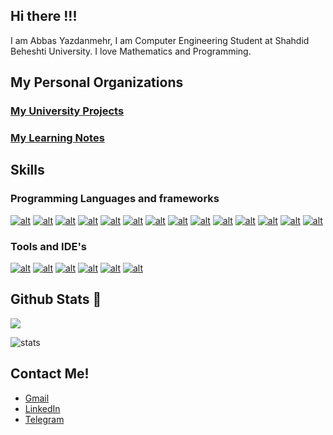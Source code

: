 ## Hi there !!!

I am Abbas Yazdanmehr, I am Computer Engineering Student at Shahdid Beheshti University. 
I love Mathematics and Programming.


## My Personal Organizations

### <a href="https://github.com/ay-sbu">My University Projects</a>
### <a href="https://github.com/ay-learning">My Learning Notes</a>


## Skills

### Programming Languages and frameworks

[![alt](https://skillicons.dev/icons?i=python)](https://www.python.org/)
[![alt](https://skillicons.dev/icons?i=c)](https://www.cprogramming.com/)
[![alt](https://skillicons.dev/icons?i=cpp)](https://www.cprogramming.com/)
[![alt](https://skillicons.dev/icons?i=java)](https://www.java.com/en/)
[![alt](https://skillicons.dev/icons?i=javascript)](https://www.javascript.com/)
[![alt](https://skillicons.dev/icons?i=dart)](https://dart.dev/)
[![alt](https://skillicons.dev/icons?i=flutter)](https://flutter.dev/)
[![alt](https://skillicons.dev/icons?i=latex)](https://www.latex-project.org/)
[![alt](https://skillicons.dev/icons?i=cs)](https://flutter.dev/)
[![alt](https://skillicons.dev/icons?i=matlab)](https://www.mathworks.com/products/matlab.html)
[![alt](https://skillicons.dev/icons?i=html)](https://www.w3schools.com/html/)
[![alt](https://skillicons.dev/icons?i=css)](https://www.w3schools.com/css/)
[![alt](https://skillicons.dev/icons?i=sass)](https://sass-lang.com/guide)
[![alt](https://skillicons.dev/icons?i=django)](https://www.djangoproject.com/)

### Tools and IDE's

[![alt](https://skillicons.dev/icons?i=vscode)](https://code.visualstudio.com/)
[![alt](https://skillicons.dev/icons?i=git)](https://git-scm.com/)
[![alt](https://skillicons.dev/icons?i=github)](https://github.com/)
[![alt](https://skillicons.dev/icons?i=gitlab)](https://about.gitlab.com/)
[![alt](https://skillicons.dev/icons?i=godot)](https://godotengine.org/)
[![alt](https://skillicons.dev/icons?i=idea)](https://www.jetbrains.com/idea/)


## Github Stats 🤠

![](https://komarev.com/ghpvc/?username=abbasyazdanmehr)

![stats](https://github-readme-stats.vercel.app/api?username=abbasyazdanmehr&show_icons=true&theme=radical)


## Contact Me!

- <a href="mailto:kjkj55047@gmail.com">Gmail</a>
- <a href="https://www.linkedin.com/in/abbas-yazdanmehr-a0b6b4246/">LinkedIn</a>
- <a href="https://t.me/Abbas_Yazdanmehr">Telegram</a>

